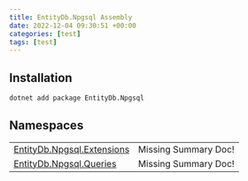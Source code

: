 ```yaml
---
title: EntityDb.Npgsql Assembly
date: 2022-12-04 09:30:51 +00:00
categories: [test]
tags: [test]
---
```


## Installation
```sh
dotnet add package EntityDb.Npgsql
```
## Namespaces
<table><tr><td><a href='/posts/dotnet-entitydb-npgsql-extensions'>EntityDb.Npgsql.Extensions</a></td><td>Missing Summary Doc!</td></tr><tr><td><a href='/posts/dotnet-entitydb-npgsql-queries'>EntityDb.Npgsql.Queries</a></td><td>Missing Summary Doc!</td></tr></table>
